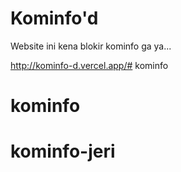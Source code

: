 # Kominfo'd

Website ini kena blokir kominfo ga ya...

http://kominfo-d.vercel.app/# kominfo
# kominfo
# kominfo-jeri
